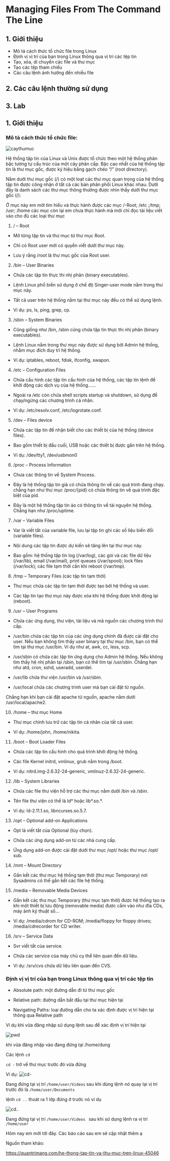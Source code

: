 # Managing Files From The Command The Line



## 1. Giới thiệu 

- Mô tả cách thức tổ chức file trong Linux 
- Định vị vị trí của bạn trong Linux thông qua vị trí các tệp tin 
- Tạo, xóa, di chuyển các file và thư mục
- Tạo các tệp tham chiếu
- Các câu lệnh ảnh hưởng đến nhiều file 

## 2. Các câu lệnh thường sử dụng 

## 3. Lab





## 1. Giới thiệu 

###    Mô tả cách thức tổ chức file: 

![caythumuc](images/caythumuc.JPG) 



Hệ thống tập tin của Linux và Unix được tổ chức theo một hệ thống phân bậc tương tự cấu trúc của một cây phân cấp. Bậc cao nhất của hệ thống tập tin là thư mục gốc, được ký hiệu bằng gạch chéo “/” (root directory).



Nằm dưới thư mục gốc (/) có một loạt các thư mục quan trọng của hệ thống tập tin được công nhận ở tất cả các bản phân phối Linux khác nhau. Dưới đây là danh sách các thư mục thông thường được nhìn thấy dưới thư mục gốc (/):

Ở mục này em mới tìm hiểu và thực hành được các mục /-Root; /etc ;/tmp; /usr; /home các mục còn lại em chưa thực hành mà mới chỉ đọc tài liệu viết vào cho đủ các loại thư mục 

1. / – Root

- Mở từng tập tin và thư mục từ thư mục Root.

- Chỉ có Root user mới có quyền viết dưới thư mục này.

- Lưu ý rằng /root là thư mục gốc của Root user.

2. /bin – User Binaries

- Chứa các tập tin thực thi nhị phân (binary executables).

- Lệnh Linux phổ biến sử dụng ở chế độ Singer-user mode nằm trong thư mục này.

- Tất cả user trên hệ thống nằm tại thư mục này đều có thể sử dụng lệnh.

- Ví dụ: ps, ls, ping, grep, cp.

3. /sbin – System Binaries

- Cũng giống như /bin, /sbin cũng chứa tập tin thực thi nhị phân (binary executables).

- Lệnh Linux nằm trong thư mục này được sử dụng bởi Admin hệ thống, nhằm mục đích duy trì hệ thống.

- Ví dụ: iptables, reboot, fdisk, ifconfig, swapon.

4. /etc – Configuration Files

- Chứa cấu hình các tập tin cấu hình của hệ thống, các tập tin lệnh để khởi động các dịch vụ của hệ thống……

- Ngoài ra /etc còn chứa shell scripts startup và shutdown, sử dụng để chạy/ngừng các chương trình cá nhân.

- Ví dụ: /etc/resolv.conf, /etc/logrotate.conf.

5. /dev – Files device

- Chứa các tập tin để nhận biết cho các thiết bị của hệ thống (device files).

- Bao gồm thiết bị đầu cuối, USB hoặc các thiết bị được gắn trên hệ thống.

- Ví dụ: /dev/tty1, /dev/usbmon0

6. /proc – Process Information

- Chưa các thông tin về System Process.

- Đây là hệ thống tập tin giả có chứa thông tin về các quá trình đang chạy. chẳng hạn như thư mục /proc/{pid} có chứa thông tin về quá trình đặc biệt của pid.

- Đây là một hệ thống tập tin ảo có thông tin về tài nguyên hệ thống. Chẳng hạn như /proc/uptime.

7. /var – Variable Files

- Var là viết tắt của variable file, lưu lại tập tin ghi các số liệu biến đổi (variable files).

- Nội dung các tập tin được dự kiến sẽ tăng lên tại thư mục này.

- Bao gồm: hệ thống tập tin log (/var/log), các gói và các file dữ liệu (/var/lib), email (/var/mail), print queues (/var/spool); lock files (/var/lock); các file tạm thời cần khi reboot (/var/tmp).

8. /tmp – Temporary Files (các tập tin tạm thời)

- Thư mục chứa các tập tin tạm thời được tạo bởi hệ thống và user.

- Các tập tin tạo thư mục này được xóa khi hệ thống được khởi động lại (reboot).

9. /usr – User Programs

- Chứa các ứng dụng, thư viện, tài liệu và mã nguồn các chương trình thứ cấp.

- /usr/bin chứa các tập tin của các ứng dụng chính đã được cài đặt cho user. Nếu bạn không tìm thấy user binary tại thư mục /bin, bạn có thể tìm tại thư mục /usr/bin. Ví dụ như at, awk, cc, less, scp.

- /usr/sbin có chứa các tập tin ứng dụng cho Admin hệ thống. Nếu không tìm thấy hệ nhị phân tại /sbin, bạn có thể tìm tại /usr/sbin. Chẳng hạn như atd, cron, sshd, useradd, userdel.

- /usr/lib chứa thư viện /usr/bin và /usr/sbin.

- /usr/local chứa các chương trình user mà bạn cài đặt từ nguồn.

Chẳng hạn khi bạn cài đặt apache từ nguồn, apache nằm dưới /usr/local/apache2.

10. /home – thư mục Home

- Thư mục chính lưu trữ các tập tin cá nhân của tất cả user.

- Ví dụ: /home/john, /home/nikita.

11. /boot – Boot Loader Files

- Chứa các tập tin cấu hình cho quá trình khởi động hệ thống.

- Các file Kernel initrd, vmlinux, grub nằm trong /boot.

- Ví dụ: nitrd.img-2.6.32-24-generic, vmlinuz-2.6.32-24-generic.

12. /lib – System Libraries

- Chứa các file thư viện hỗ trợ các thư mục nằm dưới /bin và /sbin.

- Tên file thư viện có thể là ld* hoặc lib*.so.*.

- Ví dụ: ld-2.11.1.so, libncurses.so.5.7.

13. /opt – Optional add-on Applications

- Opt là viết tắt của Optional (tùy chọn).

- Chứa các ứng dụng add-on từ các nhà cung cấp.

- Ứng dụng add-on được cài đặt dưới thư mục /opt/ hoặc thư mục /opt/ sub.

14. /mnt – Mount Directory

- Gắn kết các thư mục hệ thống tạm thời (thư mục Temporary) nơi Sysadmins có thể gắn kết các file hệ thống.

15. /media – Removable Media Devices

- Gắn kết các thư mục Temporary (thư mục tạm thời) được hệ thống tạo ra khi một thiết bị lưu động (removable media) được cắm vào như đĩa CDs, máy ảnh kỹ thuật số...

- Ví dụ: /media/cdrom for CD-ROM; /media/floppy for floppy drives; /media/cdrecorder for CD writer.

16. /srv – Service Data

- Svr viết tắt của service.

- Chứa các service của máy chủ cụ thể liên quan đến dữ liệu.

- Ví dụ: /srv/cvs chứa dữ liệu liên quan đến CVS.





### Định vị vị trí của bạn trong Linux thông qua vị trí các tệp tin 

- Absolute path: một đường dẫn đi từ thư mục gốc  

- Relative path: đường dẫn bắt đầu tại thư mục hiện tại 

- Navigating Paths: loại đường dẫn cho ta xác định được vị trí hiện tại thông qua Relative path 

Ví dụ khi vừa đăng nhập sử dụng lệnh sau để xác định vị trí hiện tại 

![pwd](images/pwd.JPG)

khi vừa đăng nhập vào đang đứng tại /home/dung 

Các lệnh `cd` 

`cd -` trở về thư mục trước đó vừa đứng 

Ví dụ:   ![cd-](images/cd-.JPG)

Đang đứng tại vị trí `/home/user/Videos` sau khi dùng lệnh nó quay lại vị trí trước đó là `/home/user/Documents`



lệnh `cd ..` thoát ra 1 lớp đứng ở trước nó ví dụ 

![cd..](images/cd...JPG)

Đang đứng tại vị trí `/home/user/Videos ` sau khi sử dụng lệnh ra vị trí `/home/user` 

Hôm nay em mới tới đây. Các báo cáo sau em sẽ cập nhật thêm ạ



Nguồn tham khảo: 

https://quantrimang.com/he-thong-tap-tin-va-thu-muc-tren-linux-45046